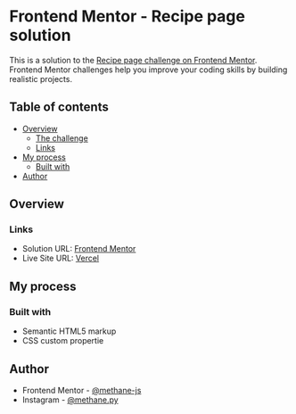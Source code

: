 # Frontend Mentor - Recipe page solution

This is a solution to the [Recipe page challenge on Frontend Mentor](https://www.frontendmentor.io/challenges/recipe-page-KiTsR8QQKm). Frontend Mentor challenges help you improve your coding skills by building realistic projects. 

## Table of contents

- [Overview](#overview)
  - [The challenge](#the-challenge)
  - [Links](#links)
- [My process](#my-process)
  - [Built with](#built-with)
- [Author](#author)

## Overview

### Links

- Solution URL: [Frontend Mentor](https://www.frontendmentor.io/solutions/responsive-recipe-page-using-html-and-css-_hEJaK8pRG)
- Live Site URL: [Vercel](https://omelette-recipe-page-orpin.vercel.app)

## My process

### Built with

- Semantic HTML5 markup
- CSS custom propertie

## Author

- Frontend Mentor - [@methane-js](https://www.frontendmentor.io/profile/methane-js)
- Instagram - [@methane.py](https://www.instagram.com/methane.py/)
